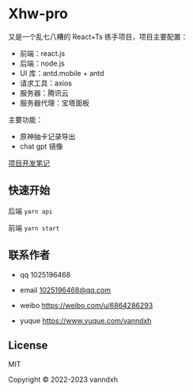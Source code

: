 # Xhw-pro

又是一个乱七八糟的 React+Ts 练手项目，项目主要配置：

- 前端：react.js
- 后端：node.js
- UI 库：antd.mobile + antd
- 请求工具：axios
- 服务器：腾讯云
- 服务器代理：宝塔面板

主要功能：

- 原神抽卡记录导出
- chat gpt 镜像

[项目开发笔记](https://www.yuque.com/vanndxh/coderv/xhwpro)

## 快速开始

后端 `yarn api`

前端 `yarn start`

## 联系作者

- qq 1025196468

- email [1025196468@qq.com](mailto:1025196468@qq.com)

- weibo https://weibo.com/u/6864286293

- yuque https://www.yuque.com/vanndxh

## License

MIT

Copyright © 2022-2023 vanndxh
